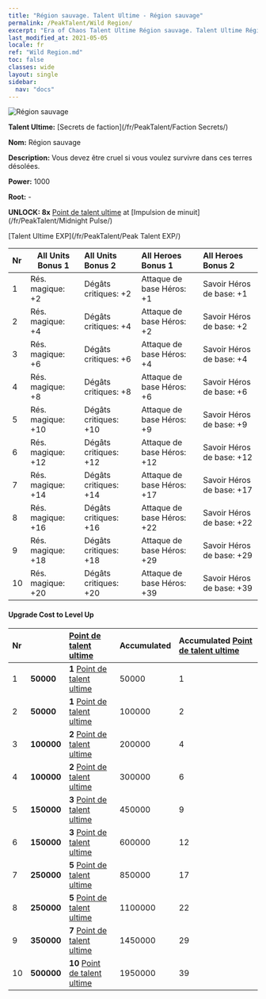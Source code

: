 ```yaml
---
title: "Région sauvage. Talent Ultime - Région sauvage"
permalink: /PeakTalent/Wild Region/
excerpt: "Era of Chaos Talent Ultime Région sauvage. Talent Ultime Région sauvage. Région sauvage"
last_modified_at: 2021-05-05
locale: fr
ref: "Wild Region.md"
toc: false
classes: wide
layout: single
sidebar:
  nav: "docs"
---
```


  ![Région sauvage](/images/pt/talent_3010.png)

  **Talent Ultime:** [Secrets de faction](/fr/PeakTalent/Faction Secrets/)

  **Nom:** Région sauvage

  **Description:** Vous devez être cruel si vous voulez survivre dans ces terres désolées.

  **Power:** 1000

  **Root:** -

  **UNLOCK: 8x** [Point de talent ultime](/ItemsFR/con_934/) at [Impulsion de minuit](/fr/PeakTalent/Midnight Pulse/)

  [Talent Ultime EXP](/fr/PeakTalent/Peak Talent EXP/)

  | Nr | All Units Bonus 1 | All Units Bonus 2 | All Heroes Bonus 1 | All Heroes Bonus 2 |
  |:---|--------------|:-------------|:-------------|:-------------|
  | 1 | Rés. magique: +2 | Dégâts critiques: +2 | Attaque de base Héros: +1 | Savoir Héros de base: +1 |
  | 2 | Rés. magique: +4 | Dégâts critiques: +4 | Attaque de base Héros: +2 | Savoir Héros de base: +2 |
  | 3 | Rés. magique: +6 | Dégâts critiques: +6 | Attaque de base Héros: +4 | Savoir Héros de base: +4 |
  | 4 | Rés. magique: +8 | Dégâts critiques: +8 | Attaque de base Héros: +6 | Savoir Héros de base: +6 |
  | 5 | Rés. magique: +10 | Dégâts critiques: +10 | Attaque de base Héros: +9 | Savoir Héros de base: +9 |
  | 6 | Rés. magique: +12 | Dégâts critiques: +12 | Attaque de base Héros: +12 | Savoir Héros de base: +12 |
  | 7 | Rés. magique: +14 | Dégâts critiques: +14 | Attaque de base Héros: +17 | Savoir Héros de base: +17 |
  | 8 | Rés. magique: +16 | Dégâts critiques: +16 | Attaque de base Héros: +22 | Savoir Héros de base: +22 |
  | 9 | Rés. magique: +18 | Dégâts critiques: +18 | Attaque de base Héros: +29 | Savoir Héros de base: +29 |
  | 10 | Rés. magique: +20 | Dégâts critiques: +20 | Attaque de base Héros: +39 | Savoir Héros de base: +39 |


#### Upgrade Cost to Level Up

  | Nr | <i class="fas fa-coins"/> | [Point de talent ultime](/ItemsFR/con_934/) | Accumulated <i class="fas fa-coins"/> | Accumulated [Point de talent ultime](/ItemsFR/con_934/) |
  |:---|--------------|:-------------|:-------------|:-------------|
  | 1 | **50000** | **1** [Point de talent ultime](/ItemsFR/con_934/) | 50000 | 1 |
  | 2 | **50000** | **1** [Point de talent ultime](/ItemsFR/con_934/) | 100000 | 2 |
  | 3 | **100000** | **2** [Point de talent ultime](/ItemsFR/con_934/) | 200000 | 4 |
  | 4 | **100000** | **2** [Point de talent ultime](/ItemsFR/con_934/) | 300000 | 6 |
  | 5 | **150000** | **3** [Point de talent ultime](/ItemsFR/con_934/) | 450000 | 9 |
  | 6 | **150000** | **3** [Point de talent ultime](/ItemsFR/con_934/) | 600000 | 12 |
  | 7 | **250000** | **5** [Point de talent ultime](/ItemsFR/con_934/) | 850000 | 17 |
  | 8 | **250000** | **5** [Point de talent ultime](/ItemsFR/con_934/) | 1100000 | 22 |
  | 9 | **350000** | **7** [Point de talent ultime](/ItemsFR/con_934/) | 1450000 | 29 |
  | 10 | **500000** | **10** [Point de talent ultime](/ItemsFR/con_934/) | 1950000 | 39 |
